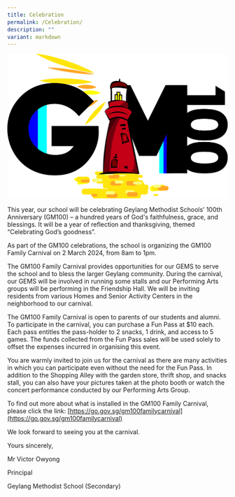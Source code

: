 ```yaml
---
title: Celebration
permalink: /Celebration/
description: ""
variant: markdown
---
```

![](/images/2024/gm100logo__final_.jpg)

This year, our school will be celebrating Geylang Methodist Schools’ 100th Anniversary (GM100) – a hundred years of God's faithfulness, grace, and blessings. It will be a year of reflection and thanksgiving, themed “Celebrating God’s goodness”.

As part of the GM100 celebrations, the school is organizing the GM100 Family Carnival on 2 March 2024, from 8am to 1pm.

The GM100 Family Carnival provides opportunities for our GEMS to serve the school and to bless the larger Geylang community. During the carnival, our GEMS will be involved in running some stalls and our Performing Arts groups will be performing in the Friendship Hall. We will be inviting residents from various Homes and Senior Activity Centers in the neighborhood to our carnival.

The GM100 Family Carnival is open to parents of our students and alumni. To participate in the carnival, you can purchase a Fun Pass at $10 each. Each pass entitles the pass-holder to 2 snacks, 1 drink, and access to 5 games. The funds collected from the Fun Pass sales will be used solely to offset the expenses incurred in organising this event.

You are warmly invited to join us for the carnival as there are many activities in which you can participate even without the need for the Fun Pass. In addition to the Shopping Alley with the garden store, thrift shop, and snacks stall, you can also have your pictures taken at the photo booth or watch the concert performance conducted by our Performing Arts Group.

To find out more about what is installed in the GM100 Family Carnival, please click the link: [https://go.gov.sg/gm100familycarnival](https://go.gov.sg/gm100familycarnival)

We look forward to seeing you at the carnival. 


Yours sincerely,

Mr Victor Owyong

Principal

Geylang Methodist School (Secondary)